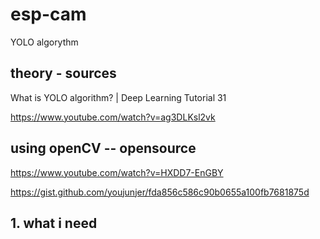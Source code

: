 # esp-cam
YOLO algorythm


## theory - sources

What is YOLO algorithm? | Deep Learning Tutorial 31

https://www.youtube.com/watch?v=ag3DLKsl2vk


## using openCV -- opensource 

https://www.youtube.com/watch?v=HXDD7-EnGBY


https://gist.github.com/youjunjer/fda856c586c90b0655a100fb7681875d

## 1. what i need
